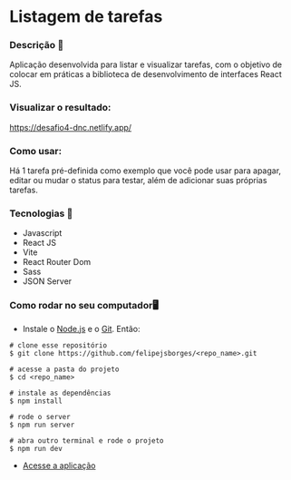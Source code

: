 # Listagem de tarefas

### Descrição 📄

Aplicação desenvolvida para listar e visualizar tarefas, com o objetivo de colocar em práticas a biblioteca de desenvolvimento de interfaces React JS.


### Visualizar o resultado:
https://desafio4-dnc.netlify.app/


### Como usar:
Há 1 tarefa pré-definida como exemplo que você pode usar para apagar, editar ou mudar o status para testar, além de adicionar suas próprias tarefas.


### Tecnologias 🚀

- Javascript
- React JS
- Vite
- React Router Dom
- Sass
- JSON Server


### Como rodar no seu computador🖥️

- Instale o [Node.js](https://nodejs.org/en/download/) e o [Git](https://git-scm.com/book/en/v2/Getting-Started-Installing-Git). Então:

```
# clone esse repositório
$ git clone https://github.com/felipejsborges/<repo_name>.git

# acesse a pasta do projeto
$ cd <repo_name>

# instale as dependências
$ npm install

# rode o server
$ npm run server

# abra outro terminal e rode o projeto
$ npm run dev
```
- [Acesse a aplicação](http://localhost:5173)

